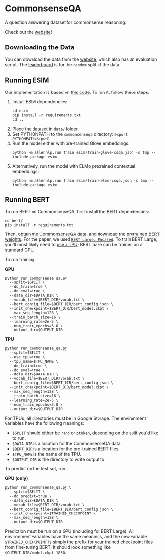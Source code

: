 
# CommonsenseQA

A question answering dataset for commonsense reasoning.

Check out the [website][commonsense-qa-website]!


## Downloading the Data

You can download the data from the [website][commonsense-qa-website],
which also has an evaluation script. The
[leaderboard][commonsense-qa-leaderboard] is for the `random` split of
the data.

## Running ESIM
Our implementation is based on [this code](https://github.com/rowanz/swagaf/tree/master/swag_baselines/esim). To run it, follow these steps:

1. Install ESIM dependencies:
    ```
    cd esim
    pip install -r requirements.txt
    cd ..
    ```
2. Place the dataset in ```data/``` folder.
3. Set PYTHONPATH to the `commonsenseqa` directory:
```export PYTHONPATH=$(pwd)```
4. Run the model either with pre-trained GloVe embeddings:
   ```
   python -m allennlp.run train esim/train-glove-csqa.json -s tmp --include-package esim
    ```
5. Alternatively, run the model with ELMo pretrained contextual embeddings:
    ```
    python -m allennlp.run train esim/train-elmo-csqa.json -s tmp --include-package esim
    ```

## Running BERT

To run BERT on CommonsenseQA, first install the BERT dependencies:

    cd bert/
    pip install -r requirements.txt

Then, [obtain the CommonsenseQA data](#downloading-the-data), and
download the [pretrained BERT weights][downloading-bert-weights]. For
the paper, we used [`BERT Large, Uncased`][bert-large-weights]. To train
BERT Large, you'll most likely need to [use a TPU][tpu-info]; BERT base
can be trained on a standard GPU.

To run training:

**GPU**

    python run_commonsense_qa.py
      --split=$SPLIT \
      --do_train=true \
      --do_eval=true \
      --data_dir=$DATA_DIR \
      --vocab_file=$BERT_DIR/vocab.txt \
      --bert_config_file=$BERT_DIR/bert_config.json \
      --init_checkpoint=$BERT_DIR/bert_model.ckpt \
      --max_seq_length=128 \
      --train_batch_size=16 \
      --learning_rate=2e-5 \
      --num_train_epochs=3.0 \
      --output_dir=$OUTPUT_DIR

**TPU**

    python run_commonsense_qa.py
      --split=$SPLIT \
      --use_tpu=true \
      --tpu_name=$TPU_NAME \
      --do_train=true \
      --do_eval=true \
      --data_dir=$DATA_DIR \
      --vocab_file=$BERT_DIR/vocab.txt \
      --bert_config_file=$BERT_DIR/bert_config.json \
      --init_checkpoint=$BERT_DIR/bert_model.ckpt \
      --max_seq_length=128 \
      --train_batch_size=16 \
      --learning_rate=2e-5 \
      --num_train_epochs=3.0 \
      --output_dir=$OUTPUT_DIR

For TPUs, all directories must be in Google Storage. The environment
variables have the following meanings:

  - `$SPLIT` should either be `rand` or `qtoken`, depending on the split
    you'd like to run.
  - `$DATA_DIR` is a location for the CommonsenseQA data.
  - `$BERT_DIR` is a location for the pre-trained BERT files.
  - `$TPU_NAME` is the name of the TPU.
  - `$OUTPUT_DIR` is the directory to write output to.

To predict on the test set, run:

**GPU (only)**

    python run_commonsense_qa.py \
      --split=$SPLIT \
      --do_predict=true \
      --data_dir=$DATA_DIR \
      --vocab_file=$BERT_DIR/vocab.txt \
      --bert_config_file=$BERT_DIR/bert_config.json \
      --init_checkpoint=$TRAINED_CHECKPOINT \
      --max_seq_length=128 \
      --output_dir=$OUTPUT_DIR

Prediction must be run on a GPU (including for BERT Large). All
environment variables have the same meanings, and the new variable
`$TRAINED_CHECKPOINT` is simply the prefix for your trained checkpoint
files from fine-tuning BERT. It should look something like
`$OUTPUT_DIR/model.ckpt-1830`.


[bert-large-weights]: https://storage.googleapis.com/bert_models/2018_10_18/uncased_L-24_H-1024_A-16.zip
[commonsense-qa-leaderboard]: https://www.tau-nlp.org/csqa-leaderboard
[commonsense-qa-website]: https://www.tau-nlp.org/commonsenseqa
[downloading-bert-weights]: https://github.com/google-research/bert#pre-trained-models
[tpu-info]: https://cloud.google.com/tpu/
